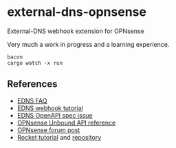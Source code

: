 # external-dns-opnsense

External-DNS webhook extension for OPNsense

Very much a work in progress and a learning experience.

```
bacon
cargo watch -x run
```

## References

- [EDNS FAQ](https://github.com/kubernetes-sigs/external-dns/blob/master/docs/faq.md)
- [EDNS webhook tutorial](https://github.com/kubernetes-sigs/external-dns/blob/master/docs/tutorials/webhook-provider.md)
- [EDNS OpenAPI spec issue](https://github.com/kubernetes-sigs/external-dns/issues/4138)
- [OPNsense Unbound API reference](https://docs.opnsense.org/development/api/core/unbound.html)
- [OPNsense forum post](https://forum.opnsense.org/index.php?topic=25823.0)
- [Rocket tutorial](https://dev.to/davidedelpapa/series/9626) and [repository](https://github.com/davidedelpapa/rocket-tut)
